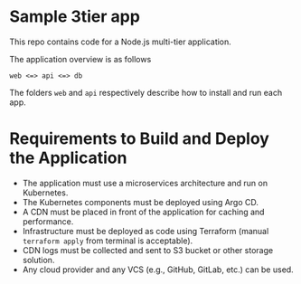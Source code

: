 # Sample 3tier app
This repo contains code for a Node.js multi-tier application.

The application overview is as follows

```
web <=> api <=> db
```

The folders `web` and `api` respectively describe how to install and run each app.

# Requirements to Build and Deploy the Application

- The application must use a microservices architecture and run on Kubernetes.
- The Kubernetes components must be deployed using Argo CD.
- A CDN must be placed in front of the application for caching and performance.
- Infrastructure must be deployed as code using Terraform (manual `terraform apply` from terminal is acceptable).
- CDN logs must be collected and sent to S3 bucket or other storage solution.
- Any cloud provider and any VCS (e.g., GitHub, GitLab, etc.) can be used.
